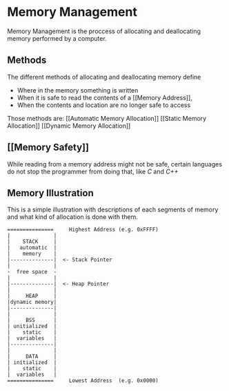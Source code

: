 # Memory Management
Memory Management is the proccess of allocating and deallocating memory performed by a computer.

## Methods
The different methods of allocating and deallocating memory define
- Where in the memory something is written
- When it is safe to read the contents of a [[Memory Address]],
- When the contents and location are no longer safe to access

Those methods are: 
[[Automatic Memory Allocation]]
[[Static Memory Allocation]]
[[Dynamic Memory Allocation]]

## [[Memory Safety]]
While reading from a memory address might not be safe, certain languages do not stop the programmer from doing that, like *C* and *C++*

## Memory Illustration
This is a simple illustration with descriptions of each segments of memory and what kind of allocation is done with them.

```
===============     Highest Address (e.g. 0xFFFF)
|              |
|    STACK     |
|   automatic  |
|    memory    |
|--------------|  <- Stack Pointer
|              |
-  free space  -
|              |
|--------------|  <- Heap Pointer
|              |
|     HEAP     |
|dynamic memory|
|--------------|  
|              |
|     BSS      |
| unitialized  |
|    static    |
|  variables   |
|--------------|  
|              |
|     DATA     |
| initialized  |
|    static    |
|  variables   |
===============     Lowest Address  (e.g. 0x0000)
```
